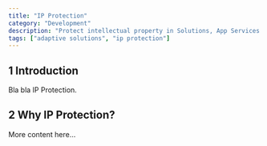 ```yaml
---
title: "IP Protection"
category: "Development"
description: "Protect intellectual property in Solutions, App Services & Connectors"
tags: ["adaptive solutions", "ip protection"]
---
```


## 1 Introduction

Bla bla IP Protection.

## 2 Why IP Protection?

More content here...
